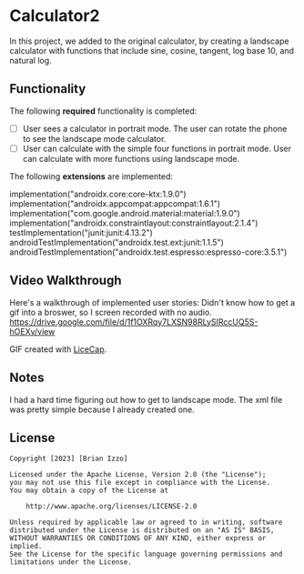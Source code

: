 # Calculator2

In this project, we added to the original calculator, by creating a landscape calculator 
with functions that include sine, cosine, tangent, log base 10, and natural log. 

## Functionality

The following **required** functionality is completed:

* [ ] User sees a calculator in portrait mode. The user can rotate the phone to see the landscape mode calculator.
* [ ] User can calculate with the simple four functions in portrait mode. User can calculate with more functions using landscape mode.

The following **extensions** are implemented:

implementation("androidx.core:core-ktx:1.9.0") 
implementation("androidx.appcompat:appcompat:1.6.1")
implementation("com.google.android.material:material:1.9.0")
implementation("androidx.constraintlayout:constraintlayout:2.1.4")
testImplementation("junit:junit:4.13.2")
androidTestImplementation("androidx.test.ext:junit:1.1.5") 
androidTestImplementation("androidx.test.espresso:espresso-core:3.5.1")

## Video Walkthrough

Here's a walkthrough of implemented user stories:
Didn't know how to get a gif into a broswer, so I screen recorded with no audio.
<https://drive.google.com/file/d/1f1OXRqy7LXSN98RLySIRccUQ5S-hOEXv/view>

GIF created with [LiceCap](http://www.cockos.com/licecap/).

## Notes

I had a hard time figuring out how to get to landscape mode. The xml file was pretty simple because
I already created one. 

## License

    Copyright [2023] [Brian Izzo]

    Licensed under the Apache License, Version 2.0 (the "License");
    you may not use this file except in compliance with the License.
    You may obtain a copy of the License at

        http://www.apache.org/licenses/LICENSE-2.0

    Unless required by applicable law or agreed to in writing, software
    distributed under the License is distributed on an "AS IS" BASIS,
    WITHOUT WARRANTIES OR CONDITIONS OF ANY KIND, either express or implied.
    See the License for the specific language governing permissions and
    limitations under the License.
